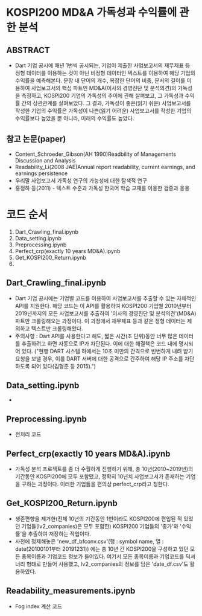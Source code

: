 # KOSPI200 MD&A 가독성과 수익률에 관한 분석
## ABSTRACT
- Dart 기업 공시에 매년 1번씩 공시되는, 기업이 제출한 사업보고서의 재무제표 등 정형 데이터를 이용하는 것이 아닌 비정형 데이터인 텍스트를 이용하여 해당 기업의 수익률을 예측해본다. 문장 내 단어의 개수, 복잡한 단어의 비중, 문서의 길이를 이용하여 사업보고서의 핵심 파트인 MD&A(이사의 경영진단 및 분석의견)의 가독성을 측정하고, KOSPI200 기업의 가독성의 추이에 관해 살펴보고, 그 가독성과 수익률 간의 상관관계를 살펴보았다. 그 결과, 가독성이 좋은(읽기 쉬운) 사업보고서를 작성한 기업의 수익률은 가독성이 나쁜(읽기 어려운) 사업보고서를 작성한 기업의 수익률보다 높았을 뿐 아니라, 미래의 수익률도 높았다.

## 참고 논문(paper)
- Content_Schroeder_Gibson(AH 1990)Readbility of Managements Discussion and Analysis
- Readability_Li(2008 JAE)Annual report readability, current earnings, and earnings persistence
- 우리말 사업보고서 가독성 연구의 가능성에 대한 탐색적 연구
- 홍정하 등(2011) - 텍스트 수준과 가독성 한국어 학습 교재를 이용한 검증과 응용

# 코드 순서
1. Dart_Crawling_final.ipynb
2. Data_setting.ipynb
3. Preprocessing.ipynb
4. Perfect_crp(exactly 10 years MD&A).ipynb
5. Get_KOSPI200_Return.ipynb
6. 

## Dart_Crawling_final.ipynb
- Dart 기업 공시에는 기업별 코드를 이용하여 사업보고서를 추출할 수 있는 자체적인 API를 지원한다. 해당 코드는 이 API를 활용하여 KOSPI200 기업별 2010년부터 2019년까지의 모든 사업보고서를 추출하여 '이사의 경영진단 및 분석의견'(MD&A) 파트만 크롤링해오는 과정이다. 이 과정에서 재무제표 등과 같은 정형 데이터는 제외하고 텍스트만 크롤링해왔다.
- 주의사항 : Dart API를 사용한다고 해도, 짧은 시간(초 단위)동안 너무 많은 데이터를 추출하려고 하면 자동으로 IP가 차단된다. 이에 대한 해결책은 코드 내에 명시되어 있다. ("현행 DART 시스템 하에서는 10초 미만의 간격으로 빈번하게 내려 받기 요청을 보낼 경우, 이를 DART 서버에 대한 공격으로 간주하여 해당 IP 주소를 차단하도록 되어 있다(김형준 등 2015).")

## Data_setting.ipynb
- 

## Preprocessing.ipynb
- 전처리 코드

## Perfect_crp(exactly 10 years MD&A).ipynb
- 가독성 분석 프로젝트를 좀 더 수월하게 진행하기 위해, 총 10년(2010~2019년)의 기간동안 KOSPI200에 모두 포함됐고, 정확히 10년치 사업보고서가 존재하는 기업을 구하는 과정이다. 이러한 기업들을 편의상 perfect_crp라고 칭한다.

## Get_KOSPI200_Return.ipynb
- 생존편향을 제거한(전체 10년의 기간동안 1번이라도 KOSPI200에 편입된 적 있었던 기업들(lv2_companies)은 모두 포함한) KOSPI200 기업들의 '종가'와 '수익률'을 추출하여 저장하는 작업이다.
- 사전에 정제해놓은 'new_df_bfconv.csv'(행 : symbol name, 열 : date(20100101부터 20191231)) 에는 총 10년 간 KOSPI200을 구성하고 있던 모든 종목이름과 기업코드 정보가 들어있다. 여기서 모든 종목이름과 기업코드를 딕셔너리 형태로 만들어 사용했고, lv2_companies의 정보를 담은 'date_df.csv'도 활용하였다.

## Readability_measurements.ipynb
- Fog index 계산 코드
